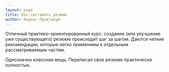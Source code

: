 ```yaml
---
layout: page
title: Как составить резюме
author: Яндекс Практикум
---
```


Отличный практико-ориентированный курс: создание (или улучшение уже существующего) резюме происходит шаг за шагом. Даются четкие рекомендации, которые легко применимы к отдельным рассматриваемым частям.

Однозначно классная вещь. Переписал свое резюме практически полностью.
